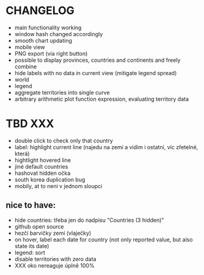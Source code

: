 # CHANGELOG

* main functionality working
* window hash changed accordingly
* smooth chart updating
* mobile view
* PNG export (via right button)
* possible to display provinces, countries and continents and freely combine
* hide labels with no data in current view (mitigate legend spread)
* world
* legend
* aggregate territories into single curve
* arbitrary arithmetic plot function expression, evaluating territory data

# TBD XXX
* double click to check only that country
* label: highlight current line (najedu na zemi a vidim i ostatní, víc zřetelné, která)
* hightlight hovered line
* jiné default countries
* hashovat hidden očka
* south korea duplication bug
* mobily, at to neni v jednom sloupci


## nice to have:
* hide countries: třeba jen do nadpisu "Countries (3 hidden)"
* github open source
* hezčí barvičky zemí (vlaječky)
* on hover, label each date for country (not only reported value, but also state its date)
* legend: sort
* disable territories with zero data
* XXX oko nereaguje úplně 100%